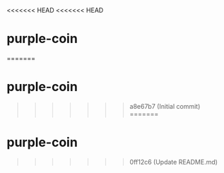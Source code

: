 <<<<<<< HEAD
<<<<<<< HEAD
# purple-coin
=======
# purple-coin
>>>>>>> a8e67b7 (Initial commit)
=======
# purple-coin
>>>>>>> 0ff12c6 (Update README.md)
